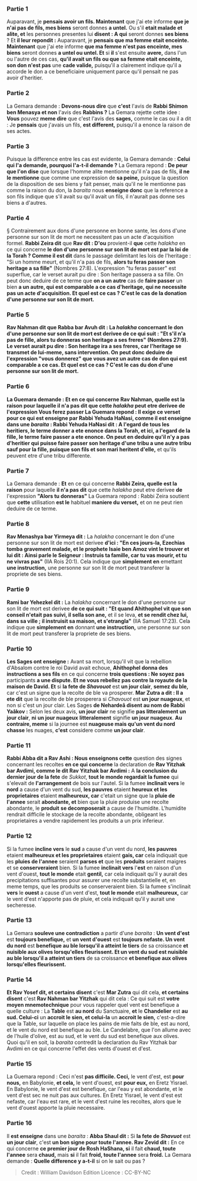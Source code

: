 
### Partie 1
Auparavant, je <b>pensais avoir un fils. Maintenant</b> que j'ai ete informe <b>que je n'ai pas de fils, mes biens</b> seront donnes <b>a untel.</b> Ou s'il <b>etait malade et alite, et</b> les personnes presentes lui <b>disent : A qui</b> seront donnes <b>ses biens</b> ? Et <b>il leur repondit :</b> Auparavant, je <b>pensais que ma femme etait enceinte. Maintenant</b> que j'ai ete informe <b>que ma femme n'est pas enceinte, mes biens</b> seront donnes <b>a untel ou untel. Et</b> si <b>il</b> s'est ensuite <b>avere,</b> dans l'un ou l'autre de ces cas, <b>qu'il avait un fils ou que sa femme etait enceinte, son don n'est pas</b> une <b>cade valide,</b> puisqu'il a clairement indique qu'il a accorde le don a ce beneficiaire uniquement parce qu'il pensait ne pas avoir d'heritier.

### Partie 2
La Gemara demande : <b>Devons-nous dire</b> que <b>c'est</b> l'avis de <b>Rabbi Shimon ben Menasya et non</b> l'avis des <b>Rabbins ?</b> La Gemara rejette cette idee : <b>Vous</b> pouvez <b>meme dire</b> que c'est l'avis des <b>sages,</b> comme le cas ou il a dit : Je <b>pensais</b> que j'avais un fils, <b>est different,</b> puisqu'il a enonce la raison de ses actes.

### Partie 3
Puisque la difference entre les cas est evidente, la Gemara demande : <b>Celui qui l'a demande, pourquoi l'a-t-il demande ?</b> La Gemara repond : <b>De peur que l'on dise</b> que lorsque l'homme alite mentionne qu'il n'a pas de fils, <b>il ne le mentionne</b> que comme une expression de <b>sa peine,</b> puisque la question de la disposition de ses biens y fait penser, mais qu'il ne le mentionne pas comme la raison du don, la <i>baraita</i> nous <b>enseigne donc</b> que la reference a son fils indique que s'il avait su qu'il avait un fils, il n'aurait pas donne ses biens a d'autres.

### Partie 4
§ Contrairement aux dons d'une personne en bonne sante, les dons d'une personne sur son lit de mort ne necessitent pas un acte d'acquisition formel. <b>Rabbi Zeira dit</b> que <b>Rav dit : D'ou</b> provient-il <b>que</b> cette <i>halakha</i> en ce qui concerne <b>le don d'une personne sur son lit de mort est par la loi de la Torah ? Comme il est dit</b> dans le passage delimitant les lois de l'heritage : "Si un homme meurt, et qu'il n'a pas de fils, <b>alors tu feras passer son heritage a sa fille"</b> (Nombres 27:8). L'expression "tu feras passer" est superflue, car le verset aurait pu dire : Son heritage passera a sa fille. On peut donc deduire de ce terme que <b>on a un autre</b> cas de <b>faire passer</b> un bien <b>a un autre, <b>qui est comparable a ce</b> cas d'heritage, qui ne necessite pas un acte d'acquisition. <b>Et quel est ce</b> cas ? <b>C'est</b> le cas de <b>la donation d'une personne sur son lit de mort.</b>

### Partie 5
<b>Rav Nahman</b> dit que <b>Rabba bar Avuh dit :</b> La <i>halakha</i> concernant le don d'une personne sur son lit de mort est derivee <b>de ce qui suit :</b> "Et s'il n'a pas de fille, <b>alors tu donneras son heritage a ses freres"</b> (Nombres 27:9). Le verset aurait pu dire : Son heritage ira a ses freres, car l'heritage se transmet de lui-meme, sans intervention. On peut donc deduire de l'expression "vous donnerez" que <b>vous avez un autre</b> cas de <b>don qui est comparable a ce</b> cas. <b>Et quel est ce</b> cas ? <b>C'est</b> le cas du <b>don d'une personne sur son lit de mort.</b>

### Partie 6
La Guemara demande : <b>Et</b> en ce qui concerne <b>Rav Nahman, quelle est la raison</b> pour laquelle il n'a pas <b>dit</b> que cette <i>halakha</i> peut etre derivee <b>de</b> l'expression <b>Vous ferez passer</b> La Guemara repond : <b>Il exige ce</b> verset <b>pour ce qui est enseigne <b>par Rabbi</b> Yehuda HaNasi, <b>comme il est enseigne</b> dans une <i>baraita</i> : <b>Rabbi</b> Yehuda HaNasi <b>dit : A l'egard de tous</b> les heritiers, le terme <b>donner a ete enonce</b> dans la Torah, <b>et ici,</b> a l'egard de la fille, le terme <b>faire passer a ete enonce. </b> On peut en deduire qu'il n'y a pas</b> d'heritier <b>qui</b> puisse <b>faire passer</b> son <b>heritage d'une</b> <b>tribu a</b> une autre <b>tribu sauf</b> pour la <b>fille, puisque son fils et son mari heritent</b> d'elle,</b> et qu'ils peuvent etre d'une tribu differente.

### Partie 7
La Gemara demande : <b>Et</b> en ce qui concerne <b>Rabbi Zeira, quelle est la raison</b> pour laquelle <b>il n'a pas dit</b> que cette <i>halakha</i> peut etre derivee <b>de</b> l'expression <b>"Alors tu donneras"</b> La Guemara repond : Rabbi Zeira soutient que <b>cette</b> utilisation <b>est le</b> habituel <b>maniere du verset,</b> et on ne peut rien deduire de ce terme.

### Partie 8
<b>Rav Menashya bar Yirmeya dit :</b> La <i>halakha</i> concernant le don d'une personne sur son lit de mort est derivee <b>d'ici : "En ces jours-la, Ezechias tomba gravement malade, et le prophete Isaie ben Amoz vint le trouver et lui dit : Ainsi parle le Seigneur : Instruis ta famille, car tu vas mourir, et tu ne vivras pas"</b> (IIA Rois 20:1). Cela indique que <b>simplement en</b> emettant <b>une instruction,</b> une personne sur son lit de mort peut transferer la propriete de ses biens.

### Partie 9
<b>Rami bar Yehezkel dit :</b> La <i>halakha</i> concernant le don d'une personne sur son lit de mort est derivee <b>de ce qui suit : "Et quand Ahithophel vit que son conseil n'etait pas suivi, il sella son ane,</b> et il se leva, <b>et se rendit chez lui, dans sa ville ; il instruisit sa maison, et s'etrangla"</b> (IIA Samuel 17:23). Cela indique que <b>simplement en</b> donnant <b>une instruction,</b> une personne sur son lit de mort peut transferer la propriete de ses biens.

### Partie 10
<b>Les Sages ont enseigne :</b> Avant sa mort, lorsqu'il vit que la rebellion d'Absalom contre le roi David avait echoue, <b>Ahithophel donna des instructions a ses fils</b> en ce qui concerne <b>trois questions : Ne soyez pas</b> participants <b>a une dispute. Et ne vous rebellez pas contre la royaute de la maison de David. Et</b> si <b>la fete de <i>Shavouot</i></b> est <b>un jour clair</b>, <b>semez du ble,</b> car c'est un signe que la recolte de ble va prosperer. <b>Mar Zutra a dit : Il a ete dit</b> que la recolte de ble prosperera si <i>Chavouot</i> est <b>un jour nuageux</b>, et non si c'est un jour clair. Les Sages <b>de Nehardeâ disent au nom de Rabbi Yaâkov :</b> Selon les deux avis, <b>un jour clair</b> ne signifie <b>pas litteralement</b> <b>un jour clair</b>, <b>ni</b> <b>un jour nuageux</b> <b>litteralement</b> signifie <b>un jour nuageux</b>. <b>Au contraire, meme</b> si la journee est <b>nuageuse mais qu'un vent du nord chasse</b> les nuages, <b>c'est</b> considere comme <b>un jour clair</b>.

### Partie 11
<b>Rabbi Abba dit a Rav Ashi : Nous enseignons cette</b> question des signes concernant les recoltes <b>en ce qui concerne</b> la declaration de <b>Rav Yitzhak bar Avdimi, comme le dit Rav Yitzhak bar Avdimi :</b> A <b>la conclusion du dernier jour de la fete</b> de <i>Sukkot</i>, <b>tout le monde regardait la fumee</b> qui s'elevait de <b>l'arrangement</b> de bois sur l'autel. Si la fumee <b>inclinait vers</b> le <b>nord</b> a cause d'un vent du sud, <b>les pauvres</b> etaient <b>heureux et les proprietaires</b> etaient <b>malheureux, car</b> c'etait un signe que la <b>pluie de l'annee</b> serait <b>abondante, et</b> bien que la pluie produise une recolte abondante, le <b>produit</b> <b>se decomposerait</b> a cause de l'humidite. L'humidite rendrait difficile le stockage de la recolte abondante, obligeant les proprietaires a vendre rapidement les produits a un prix inferieur.

### Partie 12
Si la fumee <b>incline vers</b> le <b>sud</b> a cause d'un vent du nord, <b>les pauvres</b> etaient <b>malheureux et les proprietaires</b> etaient <b>gais, car</b> cela indiquait que les <b>pluies de l'annee</b> seraient <b>parses et</b> que les <b>produits</b> seraient maigres et se <b>conserveraient</b> bien. Si la fumee <b>inclinait vers</b> l'<b>est</b> en raison d'un vent d'ouest, <b>tout le monde</b> etait <b>gentil,</b> car cela indiquait qu'il y aurait des precipitations suffisantes pour assurer une recolte substantielle et, en meme temps, que les produits se conserveraient bien. Si la fumee s'inclinait <b>vers</b> le <b>ouest</b> a cause d'un vent d'est, <b>tout le monde</b> etait <b>malheureux,</b> car le vent d'est n'apporte pas de pluie, et cela indiquait qu'il y aurait une secheresse.

### Partie 13
La Gemara <b>souleve une contradiction</b> a partir d'une <i>baraita</i> : <b>Un vent d'est</b> est <b>toujours benefique,</b> et <b>un vent d'ouest</b> est <b>toujours nefaste. Un vent du nord</b> est <b>benefique au ble lorsqu'il a atteint le tiers</b> de sa croissance <b>et nuisible aux olives lorsqu'elles fleurissent. Et un vent du sud est nuisible au ble lorsqu'il a atteint un tiers</b> de sa croissance <b>et benefique aux olives lorsqu'elles fleurissent.</b>

### Partie 14
<b>Et Rav Yosef dit, et certains disent</b> c'est <b>Mar Zutra</b> qui dit cela, <b>et certains disent</b> c'est <b>Rav Nahman bar Yitzhak</b> qui dit cela : Ce qui suit est <b>votre moyen mnemotechnique</b> pour vous rappeler quel vent est benefique a quelle culture : La <b>Table</b> est <b>au nord</b> du Sanctuaire, <b>et</b> le <b>Chandelier</b> est <b>au sud. Celui-ci</b> un <b>accroit le sien, et celui-la</b> un <b>accroit le sien,</b> c'est-a-dire que la Table, sur laquelle on place les pains de mie faits de ble, est au nord, et le vent du nord est benefique au ble. Le Candelabre, que l'on allume avec de l'huile d'olive, est au sud, et le vent du sud est benefique aux olives. Quoi qu'il en soit, la <i>baraita</i> contredit la declaration du Rav Yitzhak bar Avdimi en ce qui concerne l'effet des vents d'ouest et d'est.

### Partie 15
La Guemara repond : Ceci n'est <b>pas difficile. Ceci,</b> le vent d'est, est <b>pour nous,</b> en Babylonie, <b>et cela,</b> le vent d'ouest, est <b>pour eux,</b> en Eretz Yisrael. En Babylonie, le vent d'est est benefique, car l'eau y est abondante, et le vent d'est sec ne nuit pas aux cultures. En Eretz Yisrael, le vent d'est est nefaste, car l'eau est rare, et le vent d'est ruine les recoltes, alors que le vent d'ouest apporte la pluie necessaire.

### Partie 16
Il <b>est enseigne</b> dans une <i>baraita</i> : <b>Abba Shaul dit :</b> Si <b>la fete de <i>Shavuot</i></b> est <b>un jour clair</b>, c'est <b>un bon signe pour toute l'annee. Rav Zevid dit :</b> En ce qui concerne <b>ce premier jour de Rosh HaShana, si</b> il fait <b>chaud, toute l'annee</b> sera <b>chaud,</b> mais <b>si</b> il fait <b>froid, toute l'annee</b> sera <b>froid.</b> La Gemara demande : <b>Quelle difference y a-t-il</b> si on le sait ou pas ?

>Credit : William Davidson Edition
>Licence : CC-BY-NC